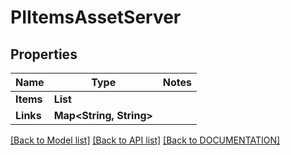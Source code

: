 # PIItemsAssetServer

## Properties
Name | Type | Notes
------------ | ------------- | -------------
**Items** | **List<PIAssetServer>**
**Links** | **Map<String, String>**

[[Back to Model list]](../../DOCUMENTATION.md#documentation-for-models) [[Back to API list]](../../DOCUMENTATION.md#documentation-for-api-endpoints) [[Back to DOCUMENTATION]](../../DOCUMENTATION.md)
